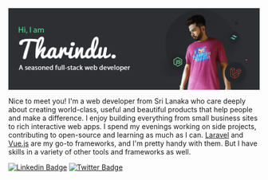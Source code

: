 <img align="center" src="https://raw.githubusercontent.com/pktharindu/pktharindu/master/gh-header.png" alt="banner that says Hi, I am Tharindu - A seasoned full-stack web developer alongside a pretty picture of Tharindu">

Nice to meet you! I'm a web developer from Sri Lanaka who care deeply about creating world-class, useful and beautiful products that help people and make a difference. I enjoy building everything from small business sites to rich interactive web apps. I spend my evenings working on side projects, contributing to open-source and learning as much as I can. [Laravel](https://github.com/laravel/laravel) and [Vue.js](https://github.com/vuejs/vue) are my go-to frameworks, and I'm pretty handy with them. But I have skills in a variety of other tools and frameworks as well.

[![Linkedin Badge](https://img.shields.io/badge/-pktharindu-blue?style=flat-square&logo=Linkedin&logoColor=white&link=https://www.linkedin.com/in/pktharindu/)](https://www.linkedin.com/in/pktharindu/) [![Twitter Badge](https://img.shields.io/badge/-@CallMeTharindu-1ca0f1?style=flat-square&labelColor=1ca0f1&logo=twitter&logoColor=white&link=https://twitter.com/CallMeTharindu)](https://twitter.com/CallMeTharindu)
